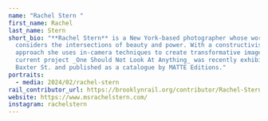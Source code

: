 ```yaml
---
name: "Rachel Stern "
first_name: Rachel
last_name: Stern
short_bio: "**Rachel Stern** is a New York-based photographer whose work
  considers the intersections of beauty and power. With a constructivist
  approach she uses in-camera techniques to create transformative images. Her
  current project _One Should Not Look At Anything_ was recently exhibited at
  Baxter St. and published as a catalogue by MATTE Editions."
portraits:
  - media: 2024/02/rachel-stern
rail_contributor_url: https://brooklynrail.org/contributor/Rachel-Stern
website: https://www.msrachelstern.com/
instagram: rachelstern
---
```

